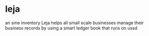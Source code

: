 # leja
an sme inventory
Leja helps all small scale businesses manage their business records by using a smart ledger book that runs on ussd

